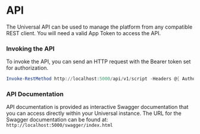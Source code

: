 # API

The Universal API can be used to manage the platform from any compatible REST client. You will need a valid App Token to access the API. 

### Invoking the API

To invoke the API, you can send an HTTP request with the Bearer token set for authorization.

```PowerShell
Invoke-RestMethod http://localhost:5000/api/v1/script -Headers @{ Authorization = "Bearer myAppToken" }
```

### API Documentation

API documentation is provided as interactive Swagger documentation that you can access directly within your Universal instance. The URL for the Swagger documentation can be found at: `http://localhost:5000/swagger/index.html`



